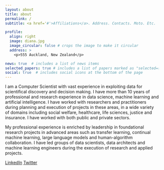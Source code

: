 ```yaml
---
layout: about
title: about
permalink: /
subtitle: <a href='#'>Affiliations</a>. Address. Contacts. Moto. Etc.

profile:
  align: right
  image: diana.jpg
  image_circular: false # crops the image to make it circular
  address: >
    <p>555 Auckland, New Zealand</p>

news: true  # includes a list of news items
selected_papers: true # includes a list of papers marked as "selected={true}"
social: true  # includes social icons at the bottom of the page
---
```


I am a Computer Scientist with vast experience in exploiting data for scientifical discovery and decision making. I have more than 10 years of professional and research experience in data science, machine learning and artificial intelligence. I have worked with researchers and practitioners during planning and execution of projects in these areas, in a wide variety of domains including social welfare, healthcare, life sciences, justice and insurance. I have worked with both public and private sectors. 

My professional experience is enriched by leadership in foundational research projects in advanced areas such as transfer learning, continual machine learning, large language models and human-algorithm collaboration. I have led groups of data scientists, data architects and machine learning engineers during the execution of research and applied projects.

[LinkedIn](https://nz.linkedin.com/in/diana-benavides-prado) 
[Twitter](https://twitter.com/dianabenavidesp)